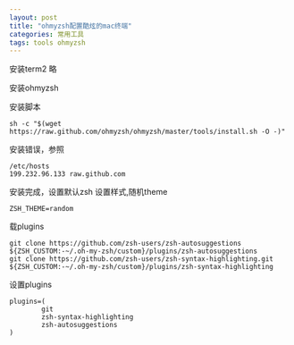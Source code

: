```yaml
---
layout: post
title: "ohmyzsh配置酷炫的mac终端"
categories: 常用工具 
tags: tools ohmyzsh
---
```



安装term2
略


安装ohmyzsh

安装脚本
    
    sh -c "$(wget https://raw.github.com/ohmyzsh/ohmyzsh/master/tools/install.sh -O -)"

安装错误，参照

    /etc/hosts
    199.232.96.133 raw.github.com

安装完成，设置默认zsh
设置样式,随机theme
    
    ZSH_THEME=random

载plugins

    git clone https://github.com/zsh-users/zsh-autosuggestions ${ZSH_CUSTOM:-~/.oh-my-zsh/custom}/plugins/zsh-autosuggestions
    git clone https://github.com/zsh-users/zsh-syntax-highlighting.git ${ZSH_CUSTOM:-~/.oh-my-zsh/custom}/plugins/zsh-syntax-highlighting

设置plugins

    plugins=(
            git
            zsh-syntax-highlighting
            zsh-autosuggestions
    )